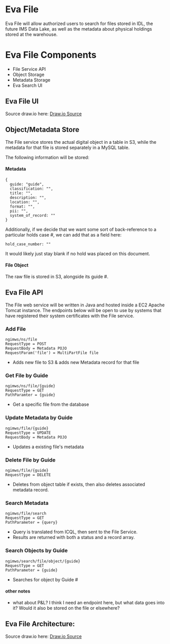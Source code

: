# Eva File

Eva File will allow authorized users to search for files stored in IDL, the future IMS Data Lake, as well as the metadata about physical holdings stored at the warehouse.

# Eva File Components

- File Service API
- Object Storage
- Metadata Storage
- Eva Search UI

## Eva File UI

Source draw.io
here: [Draw.io Source](https://app.diagrams.net/#HRMSLowside%2Frmslow%2Fmaster%2FDrawings%2FEva%2FSearch%2FEva%20Search.drawio)

## Object/Metadata Store

The File service stores the actual digital object in a table in S3, while the metadata for that file is stored separately in a MySQL table.

The following information will be stored:

#### Metadata
```json5
{
  guide: "guide",
  classification: "",
  title: "",
  description: "",
  location: "",
  format: "",
  pii: "",
  system_of_record: ""
}
```

Additionally, if we decide that we want some sort of back-reference to a particular holds case #, we can add that as a field here:
```json5
hold_case_number: ""
```
It would likely just stay blank if no hold was placed on this document.

#### File Object
The raw file is stored in S3, alongside its guide #.

## Eva File API
The File web service will be written in Java and hosted inside a EC2 Apache Tomcat instance.
The endpoints below will be open to use by systems that have registered their system certificates with the File service.

### Add File
```
ngimws/ns/file
RequestType = POST
RequestBody = Metadata POJO
RequestParam('file') = MultiPartFile file
```
* Adds new file to S3 & adds new Metadata record for that file

### Get File by Guide
```
ngimws/ns/file/{guide}
RequestType = GET
PathParamter = {guide}
```
* Get a specific file from the database

### Update Metadata by Guide
```
ngimws/file/{guide}
RequestType = UPDATE
RequestBody = Metadata POJO
```
* Updates a existing file's metadata

### Delete File by Guide
```
ngimws/file/{guide}
RequestType = DELETE
```
* Deletes from object table if exists, then also deletes associated metadata record.

### Search Metadata
```
ngimws/file/search
RequestType = GET
PathParameter = {query}
```
* Query is translated from ICQL, then sent to the File Service.
* Results are returned with both a status and a record array.

### Search Objects by Guide
```
ngimws/search/file/object/{guide}
RequestType = GET
PathParameter = {guide}
```
* Searches for object by Guide #

#### other notes
* what about P&L? I think I need an endpoint here, but what data goes into it? Would it also be stored on the file or elsewhere?

## Eva File Architecture:

Source draw.io
here: [Draw.io Source](https://app.diagrams.net/#HRMSLowside%2Frmslow%2Fmaster%2FDrawings%2FEva%2FArchitecture%2FMainArchitecture.drawio)
